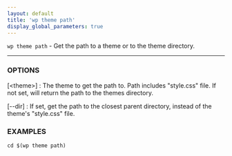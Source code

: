 ```yaml
---
layout: default
title: 'wp theme path'
display_global_parameters: true
---
```


`wp theme path` - Get the path to a theme or to the theme directory.

<hr />

### OPTIONS

[&lt;theme&gt;]
: The theme to get the path to. Path includes "style.css" file.
If not set, will return the path to the themes directory.

[\--dir]
: If set, get the path to the closest parent directory, instead of the
theme's "style.css" file.

### EXAMPLES

    cd $(wp theme path)



